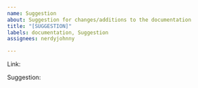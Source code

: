 ```yaml
---
name: Suggestion
about: Suggestion for changes/additions to the documentation
title: "[SUGGESTION]"
labels: documentation, Suggestion
assignees: nerdyjohnny

---
```


Link:

Suggestion:

